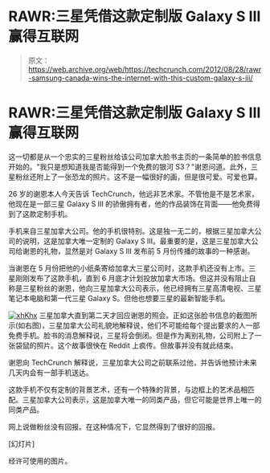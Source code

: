 # RAWR:三星凭借这款定制版 Galaxy S III 赢得互联网

> 原文：<https://web.archive.org/web/https://techcrunch.com/2012/08/28/rawr-samsung-canada-wins-the-internet-with-this-custom-galaxy-s-iii/>

# RAWR:三星凭借这款定制版 Galaxy S III 赢得互联网

这一切都是从一个忠实的三星粉丝给该公司加拿大脸书主页的一条简单的脸书信息开始的。"我只是想知道我是否能得到一个免费的银河 S3？"谢恩问道。此外，三星粉丝还附上了一张恐龙的照片。这不是一幅很好的画，但是很可爱。可爱也算。

26 岁的谢恩本人今天告诉 TechCrunch，他远非艺术家。不管他是不是艺术家，他现在是一部三星 Galaxy S III 的骄傲拥有者，他的作品装饰在背面——他免费得到了这款定制手机。

手机来自三星加拿大公司。他的手机很特别。这是独一无二的，根据三星加拿大公司的说明，这是加拿大唯一定制的 Galaxy S III。最重要的是，这是三星加拿大公司给谢恩的礼物，显然是对 Galaxy S III 发布前 5 月份传播的故事的一种感谢。

当谢恩在 5 月份把他的小纸条寄给加拿大三星公司时，这款手机还没有上市。三星刚刚发布了这款手机，直到 6 月底才计划投放加拿大市场。但这并没有阻止自称是三星粉丝的谢恩，他向三星加拿大公司表示，他已经拥有三星高清电视、三星笔记本电脑和第一代三星 Galaxy S。但他也想要三星的最新智能手机。

[![](img/ef332b854a6100bb374825779e850d38.png "xhKhx")](https://web.archive.org/web/20230224031320/https://techcrunch.com/2012/08/28/rawr-samsung-canada-wins-the-internet-with-this-custom-galaxy-s-iii/xhkhx/) 三星加拿大直到第二天才回应谢恩的照会。正如这张脸书信息的截图所示(如右图)，三星加拿大公司礼貌地解释说，他们不可能给每个提出要求的人一部免费手机。脸书的消息解释说，三星将会倒闭。但是作为离别礼物，公司附上了一张袋鼠的照片。这个故事很快在 Reddit 上疯传。但故事并没有就此结束。

谢恩向 TechCrunch 解释说，三星加拿大公司之前联系过他，并告诉他预计未来几天内会有一部手机送达。

这款手机不仅有定制的背景艺术，还有一个特殊的背景，与边框上的艺术品相匹配。三星加拿大公司表示，这是加拿大唯一的同类产品，但它可能是世界上唯一的同类产品。

网上说做粉丝没有回报。在这种情况下，它显然得到了很好的回报。

[幻灯片]

经许可使用的图片。